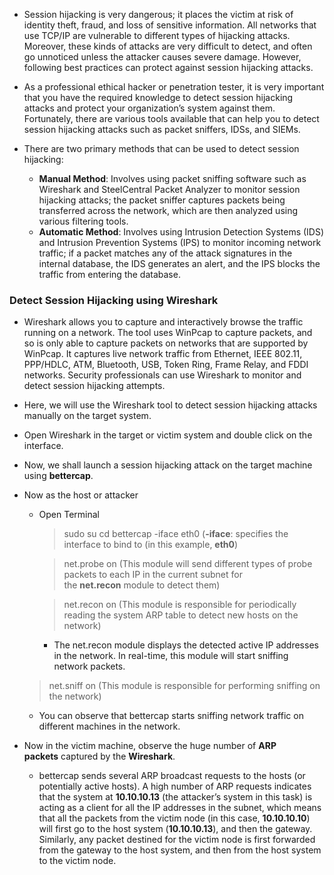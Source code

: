 - Session hijacking is very dangerous; it places the victim at risk of identity theft, fraud, and loss of sensitive information. All networks that use TCP/IP are vulnerable to different types of hijacking attacks. Moreover, these kinds of attacks are very difficult to detect, and often go unnoticed unless the attacker causes severe damage. However, following best practices can protect against session hijacking attacks.

- As a professional ethical hacker or penetration tester, it is very important that you have the required knowledge to detect session hijacking attacks and protect your organization’s system against them. Fortunately, there are various tools available that can help you to detect session hijacking attacks such as packet sniffers, IDSs, and SIEMs.
- There are two primary methods that can be used to detect session hijacking:

	- **Manual Method**: Involves using packet sniffing software such as Wireshark and SteelCentral Packet Analyzer to monitor session hijacking attacks; the packet sniffer captures packets being transferred across the network, which are then analyzed using various filtering tools.
	- **Automatic Method**: Involves using Intrusion Detection Systems (IDS) and Intrusion Prevention Systems (IPS) to monitor incoming network traffic; if a packet matches any of the attack signatures in the internal database, the IDS generates an alert, and the IPS blocks the traffic from entering the database.


### Detect Session Hijacking using Wireshark

- Wireshark allows you to capture and interactively browse the traffic running on a network. The tool uses WinPcap to capture packets, and so is only able to capture packets on networks that are supported by WinPcap. It captures live network traffic from Ethernet, IEEE 802.11, PPP/HDLC, ATM, Bluetooth, USB, Token Ring, Frame Relay, and FDDI networks. Security professionals can use Wireshark to monitor and detect session hijacking attempts.

- Here, we will use the Wireshark tool to detect session hijacking attacks manually on the target system.
- Open Wireshark in the target or victim system and double click on the interface.
- Now, we shall launch a session hijacking attack on the target machine using **bettercap**.
- Now as the host or attacker
	- Open Terminal
		> sudo su
		> cd
		> bettercap -iface eth0 (**-iface**: specifies the interface to bind to (in this example, **eth0**)
		
		> net.probe on (This module will send different types of probe packets to each IP in the current subnet for the **net.recon** module to detect them)
		
		> net.recon on (This module is responsible for periodically reading the system ARP table to detect new hosts on the network)
		- The net.recon module displays the detected active IP addresses in the network. In real-time, this module will start sniffing network packets.

	> net.sniff on (This module is responsible for performing sniffing on the network)
	
	- You can observe that bettercap starts sniffing network traffic on different machines in the network.
- Now in the victim machine, observe the huge number of **ARP packets** captured by the **Wireshark**.
	- bettercap sends several ARP broadcast requests to the hosts (or potentially active hosts). A high number of ARP requests indicates that the system at **10.10.10.13** (the attacker’s system in this task) is acting as a client for all the IP addresses in the subnet, which means that all the packets from the victim node (in this case, **10.10.10.10**) will first go to the host system (**10.10.10.13**), and then the gateway. Similarly, any packet destined for the victim node is first forwarded from the gateway to the host system, and then from the host system to the victim node.
